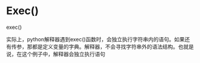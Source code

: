 # Exec\(\)

exec\(\)

实际上，python解释器遇到exec\(\)函数时，会独立执行字符串内的语句。如果还有传参，那都是定义变量的字典。解释器，不会寻找字符串外的语法结构。也就是说，在这个例子中，解释器会独立执行语句


